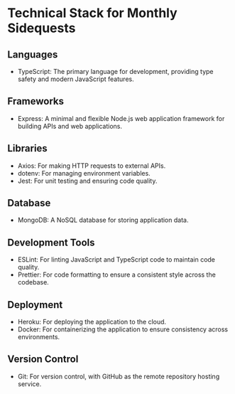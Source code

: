 # Technical Stack for Monthly Sidequests

## Languages
- TypeScript: The primary language for development, providing type safety and modern JavaScript features.

## Frameworks
- Express: A minimal and flexible Node.js web application framework for building APIs and web applications.

## Libraries
- Axios: For making HTTP requests to external APIs.
- dotenv: For managing environment variables.
- Jest: For unit testing and ensuring code quality.

## Database
- MongoDB: A NoSQL database for storing application data.

## Development Tools
- ESLint: For linting JavaScript and TypeScript code to maintain code quality.
- Prettier: For code formatting to ensure a consistent style across the codebase.

## Deployment
- Heroku: For deploying the application to the cloud.
- Docker: For containerizing the application to ensure consistency across environments.

## Version Control
- Git: For version control, with GitHub as the remote repository hosting service.